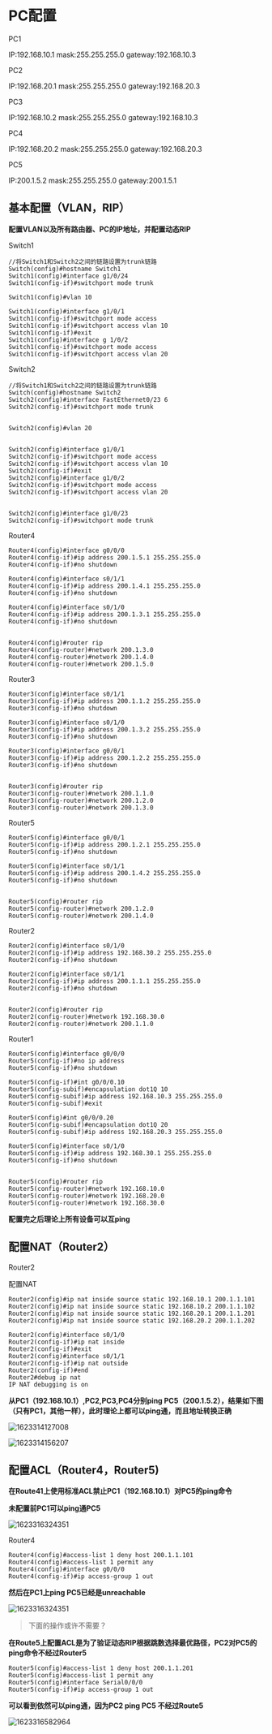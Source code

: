 # PC配置

PC1  

IP:192.168.10.1 mask:255.255.255.0 gateway:192.168.10.3

PC2

IP:192.168.20.1 mask:255.255.255.0 gateway:192.168.20.3

PC3

IP:192.168.10.2 mask:255.255.255.0 gateway:192.168.10.3

PC4 

IP:192.168.20.2 mask:255.255.255.0 gateway:192.168.20.3

PC5

IP:200.1.5.2 mask:255.255.255.0 gateway:200.1.5.1





## 基本配置（VLAN，RIP）

**配置VLAN以及所有路由器、PC的IP地址，并配置动态RIP**

Switch1

```
//将Switch1和Switch2之间的链路设置为trunk链路
Switch(config)#hostname Switch1
Switch1(config)#interface g1/0/24
Switch1(config-if)#switchport mode trunk

Switch1(config)#vlan 10

Switch1(config)#interface g1/0/1
Switch1(config-if)#switchport mode access
Switch1(config-if)#switchport access vlan 10
Switch1(config-if)#exit
Switch1(config)#interface g 1/0/2
Switch1(config-if)#switchport mode access
Switch1(config-if)#switchport access vlan 20
```

Switch2

```
//将Switch1和Switch2之间的链路设置为trunk链路
Switch(config)#hostname Switch2
Switch2(config)#interface FastEthernet0/23 6
Switch2(config-if)#switchport mode trunk


Switch2(config)#vlan 20


Switch2(config)#interface g1/0/1
Switch2(config-if)#switchport mode access
Switch2(config-if)#switchport access vlan 10
Switch2(config-if)#exit
Switch2(config)#interface g1/0/2
Switch2(config-if)#switchport mode access 
Switch2(config-if)#switchport access vlan 20


Switch2(config)#interface g1/0/23
Switch2(config-if)#switchport mode trunk 
```

Router4

```
Router4(config)#interface g0/0/0
Router4(config-if)#ip address 200.1.5.1 255.255.255.0
Router4(config-if)#no shutdown

Router4(config)#interface s0/1/1
Router4(config-if)#ip address 200.1.4.1 255.255.255.0
Router4(config-if)#no shutdown

Router4(config)#interface s0/1/0
Router4(config-if)#ip address 200.1.3.1 255.255.255.0
Router4(config-if)#no shutdown


Router4(config)#router rip
Router4(config-router)#network 200.1.3.0
Router4(config-router)#network 200.1.4.0
Router4(config-router)#network 200.1.5.0
```

Router3

```
Router3(config)#interface s0/1/1
Router3(config-if)#ip address 200.1.1.2 255.255.255.0
Router3(config-if)#no shutdown

Router3(config)#interface s0/1/0
Router3(config-if)#ip address 200.1.3.2 255.255.255.0
Router3(config-if)#no shutdown

Router3(config)#interface g0/0/1
Router3(config-if)#ip address 200.1.2.2 255.255.255.0
Router3(config-if)#no shutdown


Router3(config)#router rip
Router3(config-router)#network 200.1.1.0
Router3(config-router)#network 200.1.2.0
Router3(config-router)#network 200.1.3.0
```

Router5

```
Router5(config)#interface g0/0/1
Router5(config-if)#ip address 200.1.2.1 255.255.255.0
Router5(config-if)#no shutdown

Router5(config)#interface s0/1/1
Router5(config-if)#ip address 200.1.4.2 255.255.255.0
Router5(config-if)#no shutdown


Router5(config)#router rip
Router5(config-router)#network 200.1.2.0
Router5(config-router)#network 200.1.4.0
```

Router2

```
Router2(config)#interface s0/1/0
Router2(config-if)#ip address 192.168.30.2 255.255.255.0
Router2(config-if)#no shutdown

Router2(config)#interface s0/1/1
Router2(config-if)#ip address 200.1.1.1 255.255.255.0
Router2(config-if)#no shutdown


Router2(config)#router rip
Router2(config-router)#network 192.168.30.0
Router2(config-router)#network 200.1.1.0
```

Router1

```
Router5(config)#interface g0/0/0
Router5(config-if)#no ip address
Router5(config-if)#no shutdown

Router5(config-if)#int g0/0/0.10
Router5(config-subif)#encapsulation dot1Q 10
Router5(config-subif)#ip address 192.168.10.3 255.255.255.0
Router5(config-subif)#exit

Router5(config)#int g0/0/0.20
Router5(config-subif)#encapsulation dot1Q 20
Router5(config-subif)#ip address 192.168.20.3 255.255.255.0

Router5(config)#interface s0/1/0
Router5(config-if)#ip address 192.168.30.1 255.255.255.0
Router5(config-if)#no shutdown


Router5(config)#router rip
Router5(config-router)#network 192.168.10.0
Router5(config-router)#network 192.168.20.0
Router5(config-router)#network 192.168.30.0
```

**配置完之后理论上所有设备可以互ping**

## 配置NAT（Router2）

Router2

配置NAT

```
Router2(config)#ip nat inside source static 192.168.10.1 200.1.1.101
Router2(config)#ip nat inside source static 192.168.10.2 200.1.1.102
Router2(config)#ip nat inside source static 192.168.20.1 200.1.1.201
Router2(config)#ip nat inside source static 192.168.20.2 200.1.1.202

Router2(config)#interface s0/1/0
Router2(config-if)#ip nat inside
Router2(config-if)#exit
Router2(config)#interface s0/1/1
Router2(config-if)#ip nat outside 
Router2(config-if)#end
Router2#debug ip nat
IP NAT debugging is on
```

**从PC1（192.168.10.1）,PC2,PC3,PC4分别ping PC5（200.1.5.2），结果如下图（只有PC1，其他一样），此时理论上都可以ping通，而且地址转换正确**

![1623314127008](img/01.png)

![1623314156207](img/02.png)

## 配置ACL（Router4，Router5)

**在Route41上使用标准ACL禁止PC1（192.168.10.1）对PC5的ping命令**

**未配置前PC1可以ping通PC5**

![1623316324351](img/03.png)

Router4

```
Router4(config)#access-list 1 deny host 200.1.1.101
Router4(config)#access-list 1 permit any
Router4(config)#interface g0/0/0
Router4(config-if)#ip access-group 1 out

```

**然后在PC1上ping PC5已经是unreachable**

![1623316324351](img/04.png)





>  下面的操作或许不需要？

**在Route5上配置ACL是为了验证动态RIP根据跳数选择最优路径，PC2对PC5的ping命令不经过Router5**

```
Router5(config)#access-list 1 deny host 200.1.1.201
Router5(config)#access-list 1 permit any
Router5(config)#interface Serial0/0/0
Router5(config-if)#ip access-group 1 out

```

**可以看到依然可以ping通，因为PC2 ping PC5 不经过Route5**

![1623316582964](img/05.png)



























